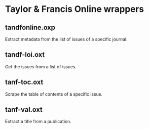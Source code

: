 # Taylor & Francis Online wrappers

## tandfonline.oxp

Extract metadata from the list of issues of a specific journal.

## tandf-loi.oxt

Get the issues from a list of issues.

## tanf-toc.oxt

Scrape the table of contents of a specific issue.

## tanf-val.oxt

Extract a title from a publication.
